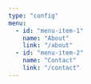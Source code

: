 ```yaml
---
type: "config"
menu:
  - id: "menu-item-1"
    name: "About"
    link: "/about"
  - id: "menu-item-2"
    name: "Contact"
    link: "/contact"
---
```

